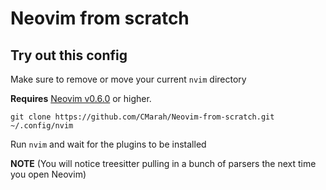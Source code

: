 # Neovim from scratch

## Try out this config

Make sure to remove or move your current `nvim` directory

**Requires** [Neovim v0.6.0](https://github.com/neovim/neovim/releases/tag/v0.6.0) or
higher. 
```
git clone https://github.com/CMarah/Neovim-from-scratch.git ~/.config/nvim
```

Run `nvim` and wait for the plugins to be installed 

**NOTE** (You will notice treesitter pulling in a bunch of parsers the next time you open Neovim) 
